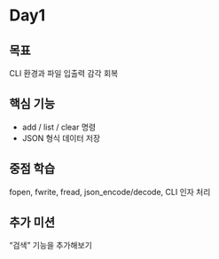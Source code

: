 # Day1

## 목표
CLI 환경과 파일 입출력 감각 회복

## 핵심 기능
- add / list / clear 명령
- JSON 형식 데이터 저장

## 중점 학습
fopen, fwrite, fread, json_encode/decode, CLI 인자 처리

## 추가 미션
“검색” 기능을 추가해보기